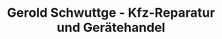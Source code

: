 ---
title: "Gerold Schwuttge - Kfz-Reparatur und Gerätehandel"
url: /rueckersdorf/gerold-schwuttge-kfz-reparatur-und-geraetehandel/
shop: Autowerkstatt
---